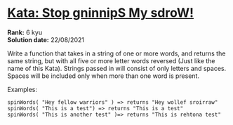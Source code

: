 # [Kata: Stop gninnipS My sdroW!](https://www.codewars.com/kata/5264d2b162488dc400000001/)
<b>Rank:</b> 6 kyu  
<b>Solution date:</b> 22/08/2021

Write a function that takes in a string of one or more words, and returns the same string, but with all five or more 
letter words reversed (Just like the name of this Kata). Strings passed in will consist of only letters and spaces. 
Spaces will be included only when more than one word is present.

Examples: 
```
spinWords( "Hey fellow warriors" ) => returns "Hey wollef sroirraw" 
spinWords( "This is a test") => returns "This is a test" 
spinWords( "This is another test" )=> returns "This is rehtona test"